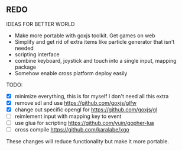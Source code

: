 ## REDO
IDEAS FOR BETTER WORLD
- Make more portable with goxjs toolkit. Get games on web
- Simplify and get rid of extra items like particle generator that isn't needed
- scripting interface
- combine keyboard, joystick and touch into a single input, mapping package
- Somehow enable cross platform deploy easily

TODO:
- [x] minimize everything, this is for myself I don't need all this extra
- [x] remove sdl and use https://github.com/goxjs/glfw
- [x] change out specific opengl for https://github.com/goxjs/gl
- [ ] reimlement input with mapping key to event
- [ ] use glua for scripting https://github.com/yuin/gopher-lua
- [ ] cross compile https://github.com/karalabe/xgo

These changes will reduce functionality but make it more portable.
